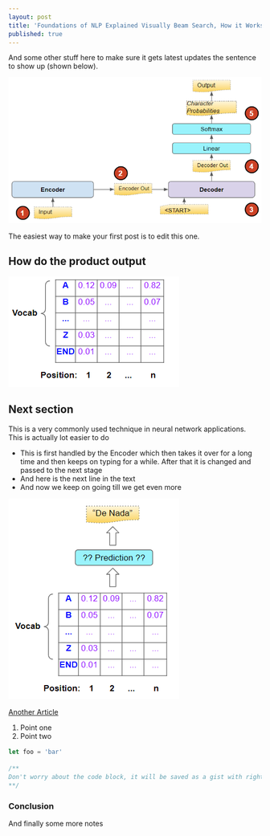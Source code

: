 ```yaml
---
layout: post
title: 'Foundations of NLP Explained Visually Beam Search, How it Works'
published: true
---
```


And some other stuff here to make sure it gets latest updates the sentence to show up (shown below).

![Seq to Seq](https://github.com/ketanhdoshi/now/raw/master/images/Seq-Seq.png)

The easiest way to make your first post is to edit this one.

## How do the product output

![Predictions](https://github.com/ketanhdoshi/now/raw/master/images/Pred-1.png)

## Next section

This is a very commonly used technique in neural network applications. This is actually lot easier to do

- This is first handled by the Encoder which then takes it over for a long time and then keeps on typing for a while. After that it is changed and passed to the next stage
- And here is the next line in the text
- And now we keep on going till we get even more

![More Predictions](https://github.com/ketanhdoshi/now/raw/master/images/Pred-2.png)

[Another Article](https://towardsdatascience.com/converting-medium-posts-to-markdown-for-your-blog-5d6830408467)

1. Point one
2. Point two

```ts
let foo = 'bar'

/**
Don't worry about the code block, it will be saved as a gist with right language format, and auto embed to your post.
**/
```

### Conclusion

And finally some more notes


